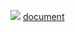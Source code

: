 ![](https://yinlubin.oss-cn-beijing.aliyuncs.com/20160319151106360.png)
[document](https://www.raspberrypi.org/documentation/usage/gpio/README.md)